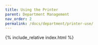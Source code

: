 ```yaml
---
title: Using the Printer
parent: Department Management
nav_order: 2
permalink: /docs/department/printer-use/
---
```


{% include_relative index.html %}